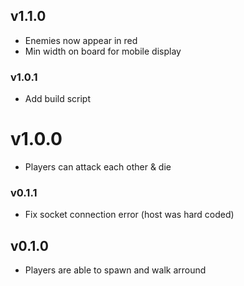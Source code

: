 ## v1.1.0

- Enemies now appear in red
- Min width on board for mobile display

### v1.0.1

- Add build script

# v1.0.0

- Players can attack each other & die

### v0.1.1

- Fix socket connection error (host was hard coded)

## v0.1.0

- Players are able to spawn and walk arround
